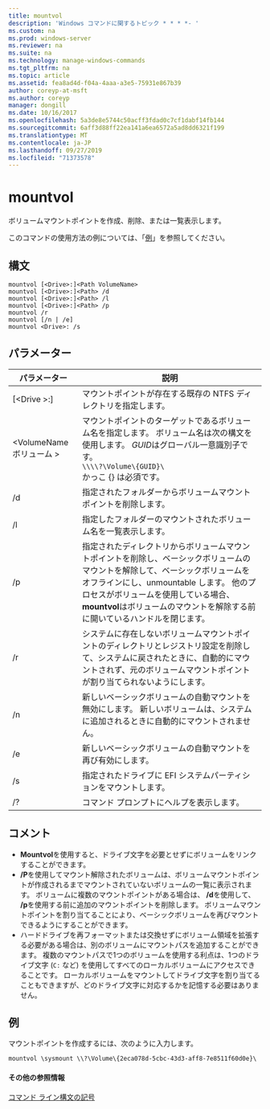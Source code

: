 ```yaml
---
title: mountvol
description: 'Windows コマンドに関するトピック * * * *- '
ms.custom: na
ms.prod: windows-server
ms.reviewer: na
ms.suite: na
ms.technology: manage-windows-commands
ms.tgt_pltfrm: na
ms.topic: article
ms.assetid: fea8ad4d-f04a-4aaa-a3e5-75931e867b39
author: coreyp-at-msft
ms.author: coreyp
manager: dongill
ms.date: 10/16/2017
ms.openlocfilehash: 5a3de8e5744c50acff3fdad0c7cf1dabf14fb144
ms.sourcegitcommit: 6aff3d88ff22ea141a6ea6572a5ad8dd6321f199
ms.translationtype: MT
ms.contentlocale: ja-JP
ms.lasthandoff: 09/27/2019
ms.locfileid: "71373578"
---
```

# <a name="mountvol"></a>mountvol



ボリュームマウントポイントを作成、削除、または一覧表示します。

このコマンドの使用方法の例については、「[例](#BKMK_examples)」を参照してください。

## <a name="syntax"></a>構文

```
mountvol [<Drive>:]<Path VolumeName>
mountvol [<Drive>:]<Path> /d
mountvol [<Drive>:]<Path> /l
mountvol [<Drive>:]<Path> /p
mountvol /r
mountvol [/n | /e]
mountvol <Drive>: /s
```

## <a name="parameters"></a>パラメーター

|パラメーター|説明|
|---------|-----------|
|[\<Drive >:] <Path>|マウントポイントが存在する既存の NTFS ディレクトリを指定します。|
|\<VolumeName ボリューム >|マウントポイントのターゲットであるボリューム名を指定します。 ボリューム名は次の構文を使用します。 *GUID*はグローバル一意識別子です。</br>`\\\\?\Volume\{GUID}\`</br>かっこ {} は必須です。|
|/d|指定されたフォルダーからボリュームマウントポイントを削除します。|
|/l|指定したフォルダーのマウントされたボリューム名を一覧表示します。|
|/p|指定されたディレクトリからボリュームマウントポイントを削除し、ベーシックボリュームのマウントを解除して、ベーシックボリュームをオフラインにし、unmountable します。 他のプロセスがボリュームを使用している場合、 **mountvol**はボリュームのマウントを解除する前に開いているハンドルを閉じます。|
|/r|システムに存在しないボリュームマウントポイントのディレクトリとレジストリ設定を削除して、システムに戻されたときに、自動的にマウントされず、元のボリュームマウントポイントが割り当てられないようにします。|
|/n|新しいベーシックボリュームの自動マウントを無効にします。 新しいボリュームは、システムに追加されるときに自動的にマウントされません。|
|/e|新しいベーシックボリュームの自動マウントを再び有効にします。|
|/s|指定されたドライブに EFI システムパーティションをマウントします。|
|/?|コマンド プロンプトにヘルプを表示します。|

## <a name="remarks"></a>コメント

-   **Mountvol**を使用すると、ドライブ文字を必要とせずにボリュームをリンクすることができます。
-   **/P**を使用してマウント解除されたボリュームは、ボリュームマウントポイントが作成されるまでマウントされていないボリュームの一覧に表示されます。 ボリュームに複数のマウントポイントがある場合は、 **/d**を使用して、 **/p**を使用する前に追加のマウントポイントを削除します。 ボリュームマウントポイントを割り当てることにより、ベーシックボリュームを再びマウントできるようにすることができます。
-   ハードドライブを再フォーマットまたは交換せずにボリューム領域を拡張する必要がある場合は、別のボリュームにマウントパスを追加することができます。 複数のマウントパスで1つのボリュームを使用する利点は、1つのドライブ文字 (`C:` など) を使用してすべてのローカルボリュームにアクセスできることです。 ローカルボリュームをマウントしてドライブ文字を割り当てることもできますが、どのドライブ文字に対応するかを記憶する必要はありません。

## <a name="BKMK_examples"></a>例

マウントポイントを作成するには、次のように入力します。
```
mountvol \sysmount \\?\Volume\{2eca078d-5cbc-43d3-aff8-7e8511f60d0e}\
```

#### <a name="additional-references"></a>その他の参照情報

[コマンド ライン構文の記号](command-line-syntax-key.md)
